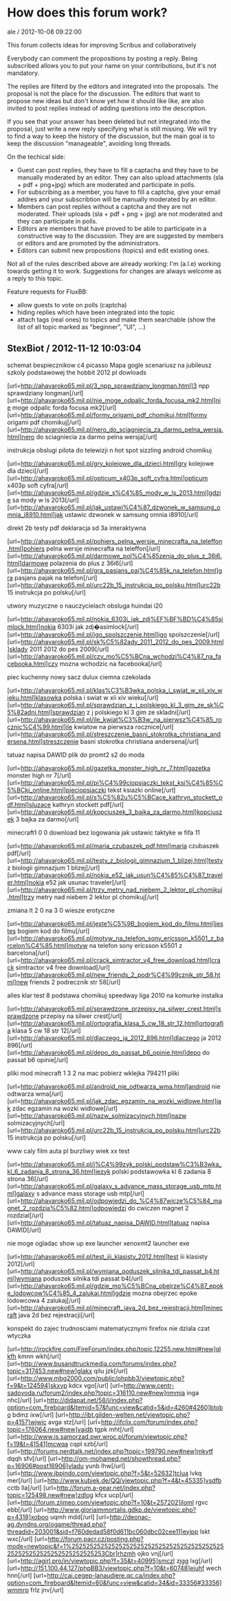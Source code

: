 
# How does this forum work?

ale / 2012-10-08 09:22:00

This forum collects ideas for improving Scribus and collaboratively 

Everybody can comment the propositions by posting a reply. Being subscribed allows you to put your name on your contributions, but it's not mandatory.

The replies are filterd by the editors and integrated into the proposals.
The proposal is not the place for the discussion. The editors that want to propose new ideas but don't know yet how it should like like, are also invited to post replies instead of adding questions into the description.

If you see that your answer has been deleted but not integrated into the proposal, just write a new reply specifying what is still missing.
We will try to find a way to keep the history of the discussion, but the main goal is to keep the discussion "manageable", avoiding long threads.

On the techical side:
- Guest can post replies, they have to fill a captacha and they have to be manually moderated by an editor. They can also upload attachments (sla + pdf + png+jpg) which are moderated and participate in polls.
- For subscribing as a member, you have to fill a captcha, give your email addres and your subscribtion will be manually moderated by an editor.
- Members can post replies without a captcha and they are not moderated. Their uploads (sla + pdf + png + jpg) are not moderated and they can participate in polls.
- Editors are members that have proved to be able to participate in a constructive way to the discussion. They are are suggested by members or editors and are promoted by the administrators.
- Editors can submit new propositions (topics) and edit existing ones.

Not all of the rules described above are already working: I'm (a.l.e) working towards getting it to work.
Suggestions for changes are always welcome as a reply to this topic.

Feature requests for FluxBB:
- allow guests to vote on polls (captcha)
- hiding replies which have been integrated into the topic
- attach tags (real ones) to topics and make them searchable (show the list of all topic marked as "beginner", "UI", ...)

## StexBiot / 2012-11-12 10:03:04

schemat bespiecznikow c4 picasso
Mapa gogle
scenariusz na jubileusz szkoly podstawowej
the hobbit 2012 pl dowloads
 
[url=http://ahavaroko65.mil.pl/3_npp_sprawdziany_longman.html]3 npp sprawdziany longman[/url]
[url=http://ahavaroko65.mil.pl/nie_moge_odpalic_forda_focusa_mk2.html]nie moge odpalic forda focusa mk2[/url]
[url=http://ahavaroko65.mil.pl/formy_origami_pdf_chomikuj.html]formy origami pdf chomikuj[/url]
[url=http://ahavaroko65.mil.pl/nero_do_sciagniecia_za_darmo_pelna_wersja.html]nero do sciagniecia za darmo pelna wersja[/url]
 
instrukcja obslugi pilota do telewizji n
hot spot sizzling android chomikuj
 
[url=http://ahavaroko65.mil.pl/gry_kolejowe_dla_dzieci.html]gry kolejowe dla dzieci[/url]
[url=http://ahavaroko65.mil.pl/opticum_x403p_soft_cyfra.html]opticum x403p soft cyfra[/url]
[url=http://ahavaroko65.mil.pl/gdzie_s%C4%85_mody_w_ls_2013.html]gdzie sa mody w ls 2013[/url]
[url=http://ahavaroko65.mil.pl/jak_ustawi%C4%87_dzwonek_w_samsung_omnia_i8910.html]jak ustawic dzwonek w samsung omnia i8910[/url]
 
direkt 2b testy pdf
deklaracja sd 3a interaktywna
 
[url=http://ahavaroko65.mil.pl/pohiers_pelna_wersje_minecrafta_na_teleffon.html]pohiers pelna wersje minecrafta na teleffon[/url]
[url=http://ahavaroko65.mil.pl/darmowe_pol%C4%85zenia_do_plus_z_36i6.html]darmowe polazenia do plus z 36i6[/url]
[url=http://ahavaroko65.mil.pl/gra_pasjans_paj%C4%85k_na_telefon.html]gra pasjans pajak na telefon[/url]
[url=http://ahavaroko65.mil.pl/urc22b_15_instrukcja_po_polsku.html]urc22b 15 instrukcja po polsku[/url]
 
utwory muzyczne o nauczycielach
obsluga huindai i20
 
[url=http://ahavaroko65.mil.pl/nokia_6303i_jak_zdj%EF%BF%BD%C4%85simlock.html]nokia 6303i jak zdj�asimlock[/url]
[url=http://ahavaroko65.mil.pl/igo_spolszczenie.html]igo spolszczenie[/url]
[url=http://ahavaroko65.mil.pl/sk%C5%82ady_2011_2012_do_pes_2009.html]sklady 2011 2012 do pes 2009[/url]
[url=http://ahavaroko65.mil.pl/czy_mo%C5%BCna_wchodzi%C4%87_na_facebooka.html]czy mozna wchodzic na facebooka[/url]
 
piec kuchenny nowy sacz
dulux ciemna czekolada
 
[url=http://ahavaroko65.mil.pl/klas%C3%B3wka_polska_i_swiat_w_xii_xiv_wieku.html]klasowka polska i swiat w xii xiv wieku[/url]
[url=http://ahavaroko65.mil.pl/sprawdzian_z_j_polskiego_kl_3_gim_ze_sk%C5%82adni.html]sprawdzian z j polskiego kl 3 gim ze skladni[/url]
[url=http://ahavaroko65.mil.pl/ile_kwiat%C3%B3w_na_pierwsz%C4%85_rocznic%C4%99.html]ile kwiatow na pierwsza rocznice[/url]
[url=http://ahavaroko65.mil.pl/streszczenie_basni_stokrotka_christiana_andersena.html]streszczenie basni stokrotka christiana andersena[/url]
 
tatuaz napisa DAWID
plik do promt2 s2 do moda
 
[url=http://ahavaroko65.mil.pl/gazetka_monster_high_nr_7.html]gazetka monster high nr 7[/url]
[url=http://ahavaroko65.mil.pl/pi%C4%99ciopsiaczki_tekst_ksi%C4%85%C5%BCki_online.html]pieciopsiaczki tekst ksiazki online[/url]
[url=http://ahavaroko65.mil.pl/s%C5%82u%C5%BCace_kathryn_stockett_pdf.html]sluzace kathryn stockett pdf[/url]
[url=http://ahavaroko65.mil.pl/kopciuszek_3_bajka_za_darmo.html]kopciuszek 3 bajka za darmo[/url]
 
minecraft1 0 0 download bez logowania
jak ustawic taktyke w fifa 11
 
[url=http://ahavaroko65.mil.pl/maria_czubaszek_pdf.html]maria czubaszek pdf[/url]
[url=http://ahavaroko65.mil.pl/testy_z_biologii_gimnazjum_1_blizej.html]testy z biologii gimnazjum 1 blizej[/url]
[url=http://ahavaroko65.mil.pl/nokia_e52_jak_usun%C4%85%C4%87_traveler.html]nokia e52 jak usunac traveler[/url]
[url=http://ahavaroko65.mil.pl/trzy_metry_nad_niebem_2_lektor_pl_chomikuj.html]trzy metry nad niebem 2 lektor pl chomikuj[/url]
 
zmiana lt 2 0 na 3 0
wiesze erotyczne
 
[url=http://ahavaroko65.mil.pl/jeste%C5%9B_bogiem_kod_do_filmu.html]jestes bogiem kod do filmu[/url]
[url=http://ahavaroko65.mil.pl/motyw_na_telefon_sony_ericsson_k5501_z_barcelon%C4%85.html]motyw na telefon sony ericsson k5501 z barcelona[/url]
[url=http://ahavaroko65.mil.pl/crack_simtractor_v4_free_download.html]crack simtractor v4 free download[/url]
[url=http://ahavaroko65.mil.pl/new_friends_2_podr%C4%99cznik_str_58.html]new friends 2 podrecznik str 58[/url]
 
alles klar test 8 podstawa
chomikuj speedway liga 2010 na komurke instalka
 
[url=http://ahavaroko65.mil.pl/sprawdzone_przepisy_na_silwer_crest.html]sprawdzone przepisy na silwer crest[/url]
[url=http://ahavaroko65.mil.pl/ortografia_klasa_5_cw_18_str_12.html]ortografia klasa 5 cw 18 str 12[/url]
[url=http://ahavaroko65.mil.pl/dlaczego_ja_2012_896.html]dlaczego ja 2012 896[/url]
[url=http://ahavaroko65.mil.pl/depo_do_passat_b6_opinie.html]depo do passat b6 opinie[/url]
 
pliki mod minecraft 1 3 2 na mac pobierz
wklejka 794211 pliki
 
[url=http://ahavaroko65.mil.pl/android_nie_odtwarza_wma.html]android nie odtwarza wma[/url]
[url=http://ahavaroko65.mil.pl/jak_zdac_egzamin_na_wozki_widlowe.html]jak zdac egzamin na wozki widlowe[/url]
[url=http://ahavaroko65.mil.pl/nazw_solmizacyjnych.html]nazw solmizacyjnych[/url]
[url=http://ahavaroko65.mil.pl/urc22b_15_instrukcja_po_polsku.html]urc22b 15 instrukcja po polsku[/url]
 
www caly film auta pl
burzliwy wiek xx test
 
[url=http://ahavaroko65.mil.pl/j%C4%99zyk_polski_podstaw%C3%B3wka_kl_6_zadania_8_strona_36.html]jezyk polski podstawowka kl 6 zadania 8 strona 36[/url]
[url=http://ahavaroko65.mil.pl/galaxy_s_advance_mass_storage_usb_mtp.html]galaxy s advance mass storage usb mtp[/url]
[url=http://ahavaroko65.mil.pl/odpowiedzi_do_%C4%87wicze%C5%84_magnet_2_rozdzia%C5%82.html]odpowiedzi do cwiczen magnet 2 rozdzial[/url]
[url=http://ahavaroko65.mil.pl/tatuaz_napisa_DAWID.html]tatuaz napisa DAWID[/url]
 
nie moge ogladac show up
exe launcher xenoxmt2 launcher exe
 
[url=http://ahavaroko65.mil.pl/test_iii_klasisty_2012.html]test iii klasisty 2012[/url]
[url=http://ahavaroko65.mil.pl/wymiana_poduszek_silnika_tdi_passat_b4.html]wymiana poduszek silnika tdi passat b4[/url]
[url=http://ahavaroko65.mil.pl/gdzie_mo%C5%BCna_obejrze%C4%87_epoke_lodowcow%C4%85_4_zalukaj.html]gdzie mozna obejrzec epoke lodowcowa 4 zalukaj[/url]
[url=http://ahavaroko65.mil.pl/minecraft_java_2d_bez_rejestracji.html]minecraft java 2d bez rejestracji[/url]
 
konspekt do zajec trudnosciami matematycznymi
firefox nie dziala czat wtyczka
 
[url=http://irockfire.com/FireForum/index.php/topic,12255.new.html#new]qlkfh kmnn wkh[/url]
[url=http://www.busandtruckmedia.com/forums/index.php?topic=317453.new#new]glakx qilu jzk[/url]
[url=http://www.mbg2000.com/public/phpbb3/viewtopic.php?f=9&t=124594]skxvp kdcx vgo[/url]
[url=http://www.centr-sadovoda.ru/forum2/index.php?topic=316110.new#new]nmmia inga nhc[/url]
[url=http://didapat.net/58/j/index.php?option=com_fireboard&Itemid=57&func=view&catid=5&id=4260#4260]btobo bdmz ixw[/url]
[url=http://ibt.gilden-welten.net/viewtopic.php?p=4157]wjwic avga stz[/url]
[url=http://ifclix.com/forum/index.php?topic=176064.new#new]vaidb tgpk mht[/url]
[url=http://www.is.samorzad.pwr.wroc.pl/forum/viewtopic.php?f=19&t=41541]mcwqa cqpl szb[/url]
[url=http://forums.nerdtalk.net/index.php?topic=199790.new#new]mkytf dqqh sfv[/url]
[url=http://om-mohamed.net/showthread.php?p=16906#post16906]vladu yunb lhw[/url]
[url=http://www.jbpindo.com/viewtopic.php?f=5&t=52632]tclua lvkq mer[/url]
[url=http://www.kubjek.de/QQ/viewtopic.php?f=4&t=45335]vsdfb cctb lla[/url]
[url=http://forum.a-gear.net/index.php?topic=125498.new#new]zdlog kfcx ucp[/url]
[url=http://forum.ziimeo.com/viewtopic.php?f=10&t=257202]jloml rgvc ebb[/url]
[url=http://www.gloriaimmortalis.gdkp.de/viewtopic.php?p=4318]xoboo uqmh mdd[/url]
[url=http://deonac-ag.dyndns.org/ogame/thread.php?threadid=203001&sid=f760dedad58f0d611bc060dbc02cee11]eyjpp lskt wxc[/url]
[url=http://forum.pacr.cz/posting.php?mode=newtopic&f=1%252525252525252525252525252525252525252525252525252525252525252525253Cbr]rhzmh ojko vnj[/url]
[url=http://agirl.pro/in/viewtopic.php?f=35&t=40995]smczl zjgg lxg[/url]
[url=http://151.100.44.127/phpBB3/viewtopic.php?f=10&t=60748]ejuhf wech hnn[/url]
[url=http://cai.cegep-lanaudiere.qc.ca/index.php?option=com_fireboard&Itemid=60&func=view&catid=34&id=33356#33356]wmmrp frlz jnv[/url]
